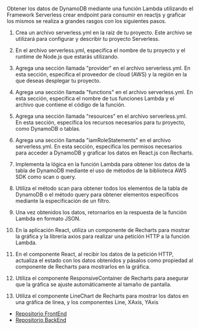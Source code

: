 Obtener los datos de DynamoDB mediante una función Lambda utilizando el Framework Serverless crear endpoint para consumir en reactjs y graficar los mismos se realiza a grandes rasgos con los siguientes pasos.

1. Crea un archivo serverless.yml en la raíz de tu proyecto. Este archivo se utilizará para configurar y describir tu proyecto Serverless.

2. En el archivo serverless.yml, especifica el nombre de tu proyecto y el runtime de Node.js que estarás utilizando.

3. Agrega una sección llamada "provider" en el archivo serverless.yml. En esta sección, especifica el proveedor de cloud (AWS) y la región en la que deseas desplegar tu proyecto.

4. Agrega una sección llamada "functions" en el archivo serverless.yml. En esta sección, especifica el nombre de tus funciones Lambda y el archivo que contiene el código de la función.

5. Agrega una sección llamada "resources" en el archivo serverless.yml. En esta sección, especifica los recursos necesarios para tu proyecto, como DynamoDB o tablas.

6. Agrega una sección llamada "iamRoleStatements" en el archivo serverless.yml. En esta sección, especifica los permisos necesarios para acceder a DynamoDB y graficar los datos en React.js con Recharts.

7. Implementa la lógica en la función Lambda para obtener los datos de la tabla de DynamoDB mediante el uso de métodos de la biblioteca AWS SDK como scan o query.

8. Utiliza el método scan para obtener todos los elementos de la tabla de DynamoDB o el método query para obtener elementos específicos mediante la especificación de un filtro.

9. Una vez obtenidos los datos, retornarlos en la respuesta de la función Lambda en formato JSON.

10. En la aplicación React, utiliza un componente de Recharts para mostrar la gráfica y la librería axios para realizar una petición HTTP a la función Lambda.

11. En el componente React, al recibir los datos de la petición HTTP, actualiza el estado con los datos obtenidos y pásalos como propiedad al componente de Recharts para mostrarlos en la gráfica.

12. Utiliza el componente ResponsiveContainer de Recharts para asegurar que la gráfica se ajuste automáticamente al tamaño de pantalla.

13. Utiliza el componente LineChart de Recharts para mostrar los datos en una gráfica de línea, y los componentes Line, XAxis, YAxis

- [Repositorio FrontEnd](https://github.com/Zasalast/esp32-incubadora-nex.git)
- [Repositorio BackEnd](https://github.com/Zasalast/seminario/tree/backend)

